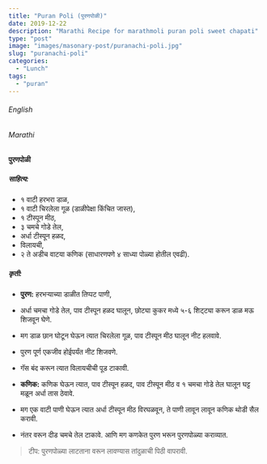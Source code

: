 ```yaml
---
title: "Puran Poli (पुरणपोळी)"
date: 2019-12-22
description: "Marathi Recipe for marathmoli puran poli sweet chapati"
type: "post"
image: "images/masonary-post/puranachi-poli.jpg"
slug: "puranachi-poli"
categories: 
  - "Lunch"
tags:
  - "puran"
---
```


###### English








###### Marathi




#### पुरणपोळी 



##### साहित्य:
- १ वाटी हरभरा डाळ,
- १ वाटी चिरलेला गूळ (डाळीपेक्षा किंचित जास्त),
- १ टीस्पून मीठ,
- ३ चमचे गोडे तेल,
- अर्धा टीस्पून हळद,
- विलायची,
- २ ते अडीच वाटया कणिक (साधारणपणे ४ साध्या पोळ्या होतील एवढी). 



##### कृती: 


- **पुरण:** हरभऱ्याच्या डाळीत तिप्पट पाणी,
- अर्धा चमचा गोडे तेल, पाव टीस्पून हळद घालून, छोट्या कुकर मध्ये ५-६ शिट्ट्या करून डाळ मऊ शिजवून घेणे.
- मग डाळ छान घोटून घेऊन त्यात चिरलेला गूळ, पाव टीस्पून मीठ घालून नीट हलवावे.
- पुरण पूर्ण एकजीव होईपर्यंत नीट शिजवणे.
- गॅस बंद करून त्यात विलायचीची पूड टाकावी. 

- **कणिक:** कणिक घेऊन त्यात, पाव टीस्पून हळद, पाव टीस्पून मीठ व १ चमचा गोडे तेल घालून घट्ट मळून अर्धा तास ठेवावे.
- मग एक वाटी पाणी घेऊन त्यात अर्धा टीस्पून मीठ विरघळवून, ते पाणी लावून लावून कणिक थोडी सैल करावी.
- नंतर वरून दीड चमचे तेल टाकावे. आणि मग कणकेत पुरण भरून पुरणपोळ्या कराव्यात. 

> टीप: पुरणपोळ्या लाटताना वरून लावण्यास तांदुळाची पिठी वापरावी.
